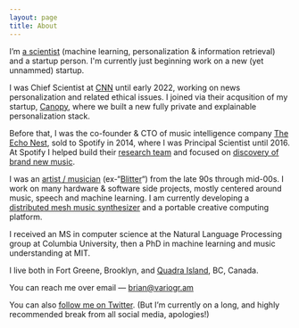 ```yaml
---
layout: page
title: About
---
```


<p>I&#8217;m <a href="https://scholar.google.com/citations?user=eiTakp4AAAAJ&amp;hl=en">a scientist</a> (machine learning, personalization &amp; information retrieval) and a startup person. I'm currently just beginning work on a new (yet unnammed) startup. 

<P>I was Chief Scientist at <a href="https://cnn.com">CNN</a> until early 2022, working on news personalization and related ethical issues. I joined via their acqusition of my startup, <a href="https://canopy.cr/">Canopy</a>, where we built a new fully private and explainable personalization stack. 

<P>Before that, I was the co-founder &amp; CTO of music intelligence company <A href="/2015/07/14/10-years/">The Echo Nest</A>, sold to Spotify in 2014, where I was Principal Scientist until 2016. At Spotify I helped build their <a href="https://research.atspotify.com">research team</a> and focused on <a href="/2015/07/31/fresh-finds/">discovery of brand new music</a>. 

<p>I was an <a href="/2009/11/30/a-singular-christmas-2004/">artist / musician</a> (ex-&#8220;<a href="https://soundcloud.com/bwhitman">Blitter</a>&#8220;) from the late 90s through mid-00s. I work on many hardware &amp; software side projects, mostly centered around music, speech and machine learning. I am currently developing a <a href="https://github.com/bwhitman/alles">distributed mesh music synthesizer</a> and a portable creative computing platform.</p>

<p>I received an MS in computer science at the Natural Language Processing group at Columbia University, then a PhD in machine learning and music understanding at MIT.</p>

<p>I live both in Fort Greene, Brooklyn, and <a href="https://en.wikipedia.org/wiki/Quadra_Island">Quadra Island</a>, BC, Canada. </p>

<p>You can reach me over email &#8212; <a href="mailto:brian@variogr.am">brian@variogr.am</a></p>

<p>You can also <a href="https://twitter.com/bwhitman">follow me on Twitter</a>. (But I&#8217;m currently on a long, and highly recommended break from all social media, apologies!)</p>

